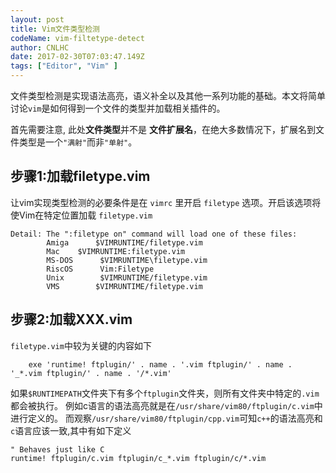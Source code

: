 ```yaml
---
layout: post
title: Vim文件类型检测
codeName: vim-filtetype-detect
author: CNLHC
date: 2017-02-30T07:03:47.149Z
tags: ["Editor", "Vim" ]
---
```


文件类型检测是实现语法高亮，语义补全以及其他一系列功能的基础。本文将简单讨论`vim`是如何得到一个文件的类型并加载相关插件的。

首先需要注意, 此处**文件类型**并不是 **文件扩展名**，在绝大多数情况下，扩展名到文件类型是一个`"满射"`而非`"单射"`。

## 步骤1:加载filetype.vim

让vim实现类型检测的必要条件是在 `vimrc` 里开启 `filetype` 选项。开启该选项将使Vim在特定位置加载 `filetype.vim`

    Detail: The ":filetype on" command will load one of these files:
            Amiga      $VIMRUNTIME/filetype.vim
            Mac    $VIMRUNTIME:filetype.vim
            MS-DOS      $VIMRUNTIME\filetype.vim
            RiscOS      Vim:Filetype
            Unix        $VIMRUNTIME/filetype.vim
            VMS        $VIMRUNTIME/filetype.vim

## 步骤2:加载XXX.vim

`filetype.vim`中较为关键的内容如下

        exe 'runtime! ftplugin/' . name . '.vim ftplugin/' . name . '_*.vim ftplugin/' . name . '/*.vim'

如果`$RUNTIMEPATH`文件夹下有多个`ftplugin`文件夹，则所有文件夹中特定的`.vim`都会被执行。
例如c语言的语法高亮就是在`/usr/share/vim80/ftplugin/c.vim`中进行定义的。
而观察`/usr/share/vim80/ftplugin/cpp.vim`可知`c++`的语法高亮和`c`语言应该一致,其中有如下定义

    " Behaves just like C
    runtime! ftplugin/c.vim ftplugin/c_*.vim ftplugin/c/*.vim
